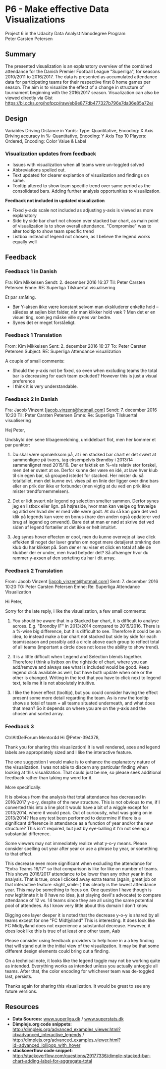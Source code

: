 # P6 - Make effective Data Visualizations
Project 6 in the Udacity Data Analyst Nanodegree Program  
Peter Carsten Petersen

## Summary

The presented visualization is an explanatory overview of the combined attendance for the Danish Premier Football League "Superliga", for
seasons 2010/2011 to 2016/2017. The data is presented as accumulated attendance data for participating teams for their respective first 8 
home games per season. The aim is to visualize the effect of a change in structure of tournament beginning with the 2016/2017 season. 
Visualization can also be viewed directly via Gist https://bl.ocks.org/hofpcp/raw/eb9e877db477327b796e7da36e85a72e/

## Design
Variables
Driving Distance in Yards: Type: Quantitative, Encoding: X Axis
Driving accuracy in %: Quantitative, Encoding: Y Axis
Top 10 Players: Ordered, Encoding: Color Value & Label

### Visualization updates from feedback
- Issues with visualization when all teams were un-toggled solved
- Abbreviations spelled out.  
- Text updated for clearer explantion of visualization and findings on same.  
- Tooltip altered to show team specific trend over same period as the consolidated bars. Adding further analysis opportunities to visualization.  

**Feedback not included in updated visualization**
- Fixed y-axis scale not included as adjusting y-axis is viewed as more explanatory  
- Side by side bar chart not chosen over stacked bar chart, as main point of visualization is to show overall attendance. "Compromise" was to alter tooltip to show team specific trend  
- Listbox instead of legend not chosen, as I believe the legend works equally well




## Feedback

### Feedback 1 in Danish

Fra: Kim Mikkelsen
Sendt: 2. december 2016 16:37
Til: Peter Carsten Petersen
Emne: RE: Superliga Tilskuertal visualisering

Et par småting.
 
- Bør Y-aksen ikke være konstant selvom man ekskluderer enkelte hold – således at søjlen blot falder, når man klikker hold væk ? 
  Men det er en visuel ting, som jeg måske ville synes var bedre.
- Synes det er meget forståeligt.

### Feedback 1 Translation

From: Kim Mikkelsen
Sent: 2. december 2016 16:37
To: Peter Carsten Petersen
Subject: RE: Superliga Attendance visualization

A couple of small comments:

- Should the y-axis not be fixed, so even when excluding teams the total bar is decreasing for each team excluded? 
  However this is just a visual preference
- I think it is very understandable.

### Feedback 2 in Danish

Fra: Jacob Vinzent [jacob_vinzent@hotmail.com]
Sendt: 7. december 2016 10:20
Til: Peter Carsten Petersen
Emne: Re: Superliga Tilskuertal visualisering

Hej Peter,

Undskyld den sene tilbagemeldning, umiddelbart flot, men her kommer et par punkter:

1. Du skal være opmærksom på, at i en stacked bar chart er det svært at sammenligne på tværs, tag eksempelvis Brøndby i 2013/14 
sammenlignet med 2015/16. Der er faktisk en %-vis relativ stor forskel, men det er svært at se. Derfor kunne der være en idé, at lave 
hver klub til sin egen bar, så grouped istedet for stacked. Her mister du så totaltallet, men det kunne evt. vises på en linie der 
ligger over dine bars eller en prik der ikke er forbundet (men vigtig at du ved en prik ikke mister trendfornemmelsen).

2. Det er lidt svært når legend og selection smelter sammen. Derfor synes jeg en listbox eller lign. på højreside, hvor man kan vælge og 
fravælge og altid ser hvad der er med ville være godt. At du så kan gøre det ved klik på legends kan være en bonus (bare den anden også 
opdaterer ved brug af legend og omvendt). Bare det at man er nød at skrive det ved siden af legend fortæller at det ikke er helt 
intuitivt.

3. Jeg synes hover effecten er cool, men du kunne overveje at lave click effekten til noget der laver grafen om noget mere detaljeret 
omkring den klub du har klikket på. Som der er nu viser et click en total af alle de klubber der er under, men hvad betyder det? Så 
afhænger hvor du rammer y-axsen af den sorteting du har i dit array.


### Feedback 2 Translation

From: Jacob Vinzent [jacob_vinzent@hotmail.com]
Sent: 7. december 2016 10:20
T0: Peter Carsten Petersen
Emne: Re: Superliga Attendance Visualization

Hi Peter,

Sorry for the late reply, i like the visualization, a few small comments:

1. You should be aware that in a Stacked bar chart, it is difficult to analyse across. E.g. "Brondby IF" in 2013/2014 compared to 2015/2016. There is a %-wise big difference, but it is difficult to see. Therefore it could be an idea, to instead make a bar chart not stacked but side by side for each team/season and possibly add a circle above each group to reflect total of all teams (important a circle does not loose the ability to show trend). 

2. It is a little difficult when Legend and Selection blends together. Therefore i think a listbox on the rightside of chart, where you can add/remove and always see what is included would be good. Keep legend click available as well, but have both update when one or the other is changed. Writing in the text that you have to click next to legend text, tells me it is not absolutely intuitive.

3. I like the hover effect (tooltip), but you could consider having the effect present some more detail regarding the team. As is now the tooltip shows a total of team + all teams situated underneath, and what does that mean? So it depends on where you are on the y-axis and the chosen and sorted array.


### Feedback 3

CtrlAltDelForum Mentor4d
Hi @Peter-394378,

Thank you for sharing this visualization! It is well rendered, axes and legend labels are appropriately sized and I like the interactive feature.

The one suggestion I would make is to enhance the explanatory nature of the visualization. I was not able to discern any particular finding when looking at this visualization. That could just be me, so please seek additional feedback rather than taking my word for it.

More specifically:

It is obvious from the analysis that total attendance has decreased in 2016/2017 y-o-y, despite of the new structure.
This is not obvious to me, if I converted this into a line plot it would have a bit of a wiggle except for 2013/2014, where it would peak. Out of curiousity, what was going on in 2013/2014? Has any test been performed to determine if there is a significant difference in attendance as a function of year and/or the new structure? This isn't required, but just by eye-balling it I'm not seeing a substantial difference.

Some viewers may not immediately realize what y-o-y means. Please consider spelling out year after year or use a phrase by year, or something to that effect.

This decrease even more significant when excluding the attendance for "Extra Teams 16/17" so that comparison is like for like on number of teams. This shows 2016/2017 attendance to be lower than any other year in the analysis.
That is true, once I clicked away extra teams (again, great job on that interactive feature :slight_smile: ) this clearly is the lowest attendance year. This may be something to focus on. One question I have though is now legitimate it is (I have no idea, just playing devil's advocate) to compare attendance of 12 vs. 14 teams since they are all using the same potential pool of attendees. As I know very little about this domain I don't know.

Digging one layer deeper it is noted that the decrease y-o-y is shared by all teams except for one "FC Midtjylland"
This is interesting. It does look like FC Midtjylland does not experience a substantial decrease. However, it does look like this is true of at least one other team, Aab

Please consider using feedback providers to help hone in a a key finding that will stand out in the initial view of the visualization. It may be that some different design elements could bring out a finding.

On a technical note, it looks like the legend toggle may not be working quite as intended. Everything works as intended unless you actually untoggle all teams. After that, the color encoding for whichever team was de-toggled last, persists.

Thanks again for sharing this visualization. It would be great to see any future versions.


## Resources

- **Data Sources:** www.superliga.dk / www.superstats.dk  
- **Dimplejs.org code snippets:** http://dimplejs.org/advanced_examples_viewer.html?id=advanced_interactive_legends / 
http://dimplejs.org/advanced_examples_viewer.html?id=advanced_lollipop_with_hover  
- **stackoverflow code snippet:** http://stackoverflow.com/questions/29177336/dimple-stacked-bar-chart-adding-label-for-aggregate-total


